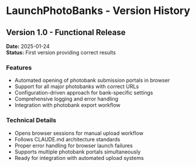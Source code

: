 # LaunchPhotoBanks - Version History

## Version 1.0 - Functional Release
**Date:** 2025-01-24  
**Status:** First version providing correct results

### Features
- Automated opening of photobank submission portals in browser
- Support for all major photobanks with correct URLs
- Configuration-driven approach for bank-specific settings
- Comprehensive logging and error handling
- Integration with photobank export workflow

### Technical Details
- Opens browser sessions for manual upload workflow
- Follows CLAUDE.md architecture standards
- Proper error handling for browser launch failures
- Supports multiple photobank portals simultaneously
- Ready for integration with automated upload systems